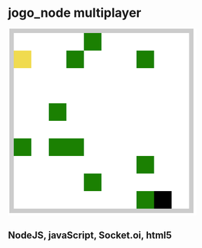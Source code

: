 # jogo_node multiplayer

![](Screen%20Recording%202020-03-26%20at%2008.59%20PM.gif)

## NodeJS, javaScript, Socket.oi, html5

